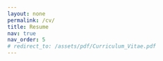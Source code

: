 ```yaml
---
layout: none
permalink: /cv/
title: Resume
nav: true
nav_order: 5
# redirect_to: /assets/pdf/Curriculum_Vitae.pdf
---
```

<script>
  window.open("{{ site.baseurl }}/assets/pdf/Curriculum_Vitae.pdf", "_blank");
  window.location.href = "{{ site.baseurl }}/";
</script>
